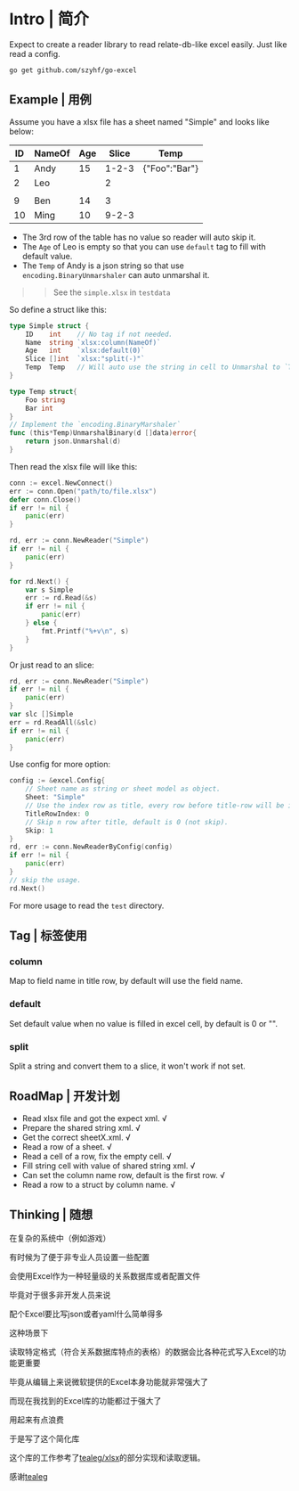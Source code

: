 # Intro | 简介

Expect to create a reader library to read relate-db-like excel easily.
Just like read a config.

```shell
go get github.com/szyhf/go-excel
```

## Example | 用例

Assume you have a xlsx file has a sheet named "Simple" and looks like below:

|ID|NameOf|Age|Slice|Temp|
|-|-|-|-|-|
|1|Andy|15|1-2-3|{"Foo":"Bar"}|
|2|Leo||2||
||||||
|9|Ben|14|3||
|10|Ming|10|9-2-3||

+ The 3rd row of the table has no value so reader will auto skip it.
+ The `Age` of Leo is empty so that you can use `default` tag to fill with default value.
+ The `Temp` of Andy is a json string so that use `encoding.BinaryUnmarshaler` can auto unmarshal it.

>> See the `simple.xlsx` in `testdata`

So define a struct like this:

```go
type Simple struct {
	ID    int    // No tag if not needed.
	Name  string `xlsx:column(NameOf)`
	Age   int    `xlsx:default(0)`
	Slice []int  `xlsx:"split(-)"`
	Temp  Temp   // Will auto use the string in cell to Unmarshal to `Temp`
}

type Temp struct{
	Foo string
	Bar int
}
// Implement the `encoding.BinaryMarshaler`
func (this*Temp)UnmarshalBinary(d []data)error{
	return json.Unmarshal(d)
}

```

Then read the xlsx file will like this:

```go
conn := excel.NewConnect()
err := conn.Open("path/to/file.xlsx")
defer conn.Close()
if err != nil {
	panic(err)
}

rd, err := conn.NewReader("Simple")
if err != nil {
	panic(err)
}

for rd.Next() {
	var s Simple
	err := rd.Read(&s)
	if err != nil {
		panic(err)
	} else {
		fmt.Printf("%+v\n", s)
	}
}
```

Or just read to an slice:

```go
rd, err := conn.NewReader("Simple")
if err != nil {
	panic(err)
}
var slc []Simple
err = rd.ReadAll(&slc)
if err != nil {
	panic(err)
}
```

Use config for more option:

```go
config := &excel.Config{
	// Sheet name as string or sheet model as object.
	Sheet: "Simple"
	// Use the index row as title, every row before title-row will be ignore, default is 0.
	TitleRowIndex: 0
	// Skip n row after title, default is 0 (not skip).
	Skip: 1
}
rd, err := conn.NewReaderByConfig(config)
if err != nil {
	panic(err)
}
// skip the usage.
rd.Next()
```

For more usage to read the `test` directory.

## Tag | 标签使用

### column

Map to field name in title row, by default will use the field name.

### default

Set default value when no value is filled in excel cell, by default is 0 or "".

### split

Split a string and convert them to a slice, it won't work if not set.


## RoadMap | 开发计划

+ Read xlsx file and got the expect xml. √
+ Prepare the shared string xml. √
+ Get the correct sheetX.xml. √
+ Read a row of a sheet. √
+ Read a cell of a row, fix the empty cell. √
+ Fill string cell with value of shared string xml. √
+ Can set the column name row, default is the first row. √
+ Read a row to a struct by column name. √

## Thinking | 随想

在复杂的系统中（例如游戏）

有时候为了便于非专业人员设置一些配置

会使用Excel作为一种轻量级的关系数据库或者配置文件

毕竟对于很多非开发人员来说

配个Excel要比写json或者yaml什么简单得多

这种场景下

读取特定格式（符合关系数据库特点的表格）的数据会比各种花式写入Excel的功能更重要

毕竟从编辑上来说微软提供的Excel本身功能就非常强大了

而现在我找到的Excel库的功能都过于强大了

用起来有点浪费

于是写了这个简化库

这个库的工作参考了[tealeg/xlsx](github.com/tealeg/xlsx)的部分实现和读取逻辑。

感谢[tealeg](github.com/tealeg)